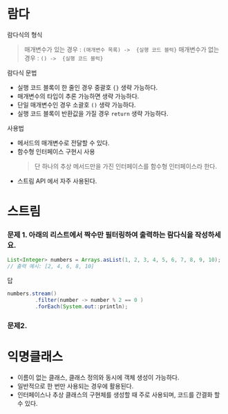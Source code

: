 # 람다

람다식의 형식 
>매개변수가 있는 경우 : `(매개변수 목록) ->  {실행 코드 블럭}`
>매개변수가 없는 경우 : `() ->  {실행 코드 블럭}`

람다식 문법
- 실행 코드 블록이 한 줄인 경우 중괄호 `{}` 생략 가능하다. 
- 매개변수의 타입이 추론 가능하면 생략 가능하다. 
- 단일 매개변수인 경우 소괄호 `()` 생략 가능하다. 
- 실행 코드 블록이 반환값을 가질 경우 `return` 생략 가능하다. 

사용법 
- 메서드의 매개변수로 전달할 수 있다.
- 함수형 인터페이스 구현시 사용 
  > 단 하나의 추상 메서드만을 가진 인터페이스를 함수형 인터페이스라 한다. 
- 스트림 API 에서 자주 사용된다. 

# 스트림 



### 문제 1.  아래의 리스트에서 짝수만 필터링하여 출력하는 람다식을 작성하세요.
```java
List<Integer> numbers = Arrays.asList(1, 2, 3, 4, 5, 6, 7, 8, 9, 10);
// 출력 예시: [2, 4, 6, 8, 10]
```

답 
```java
numbers.stream()
		 .filter(number -> number % 2 == 0 )
		 .forEach(System.out::println);
```

### 문제2.

# 익명클래스 
- 이름이 없는 클래스, 클래스 정의와 동시에 객체 생성이 가능하다. 
- 일반적으로 한 번만 사용되는 경우에 활용된다. 
- 인터페이스나 추상 클래스의 구현체를 생성할 때 주로 사용되며, 코드를 간결화 할 수 있다. 

